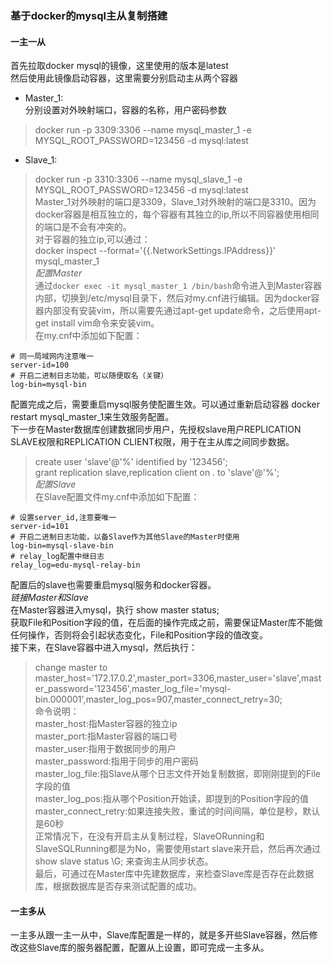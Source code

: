 ### 基于docker的mysql主从复制搭建 
#### 一主一从
首先拉取docker mysql的镜像，这里使用的版本是latest  
然后使用此镜像启动容器，这里需要分别启动主从两个容器  
* Master_1:  
分别设置对外映射端口，容器的名称，用户密码参数  
> docker run -p 3309:3306 --name mysql_master_1 -e MYSQL_ROOT_PASSWORD=123456 -d mysql:latest  
* Slave_1:  
> docker run -p 3310:3306 --name mysql_slave_1 -e MYSQL_ROOT_PASSWORD=123456 -d mysql:latest  
Master_1对外映射的端口是3309，Slave_1对外映射的端口是3310。因为docker容器是相互独立的，每个容器有其独立的ip,所以不同容器使用相同的端口是不会有冲突的。  
对于容器的独立ip,可以通过：  
> docker inspect --format='{{.NetworkSettings.IPAddress}}' mysql_master_1  
*配置Master*  
通过```docker exec -it mysql_master_1 /bin/bash```命令进入到Master容器内部，切换到/etc/mysql目录下，然后对my.cnf进行编辑。因为docker容器内部没有安装vim，所以需要先通过apt-get update命令，之后使用apt-get install vim命令来安装vim。  
在my.cnf中添加如下配置：  
```  
# 同一局域网内注意唯一
server-id=100
# 开启二进制日志功能，可以随便取名（关键）
log-bin=mysql-bin
```  
配置完成之后，需要重启mysql服务使配置生效。可以通过重新启动容器 docker restart mysql_master_1来生效服务配置。  
下一步在Master数据库创建数据同步用户，先授权slave用户REPLICATION SLAVE权限和REPLICATION CLIENT权限，用于在主从库之间同步数据。  
> create user 'slave'@'%' identified by '123456';  
> grant replication slave,replication client on *.* to 'slave'@'%';  
*配置Slave*  
在Slave配置文件my.cnf中添加如下配置：  
```  
# 设置server_id,注意要唯一
server-id=101
# 开启二进制日志功能，以备Slave作为其他Slave的Master时使用
log-bin=mysql-slave-bin
# relay_log配置中继日志
relay_log=edu-mysql-relay-bin
```  
配置后的slave也需要重启mysql服务和docker容器。  
*链接Master和Slave*  
在Master容器进入mysql，执行 show master status;  
获取File和Position字段的值，在后面的操作完成之前，需要保证Master库不能做任何操作，否则将会引起状态变化，File和Position字段的值改变。  
接下来，在Slave容器中进入mysql，然后执行：  
> change master to master_host='172.17.0.2',master_port=3306,master_user='slave',master_password='123456',master_log_file='mysql-bin.000001',master_log_pos=907,master_connect_retry=30;  
命令说明：  
master_host:指Master容器的独立ip  
master_port:指Master容器的端口号  
master_user:指用于数据同步的用户  
master_password:指用于同步的用户密码  
master_log_file:指Slave从哪个日志文件开始复制数据，即刚刚提到的File字段的值  
master_log_pos:指从哪个Position开始读，即提到的Position字段的值  
master_connect_retry:如果连接失败，重试的时间间隔，单位是秒，默认是60秒  
正常情况下，在没有开启主从复制过程，SlaveORunning和SlaveSQLRunning都是为No，需要使用start slave来开启，然后再次通过show slave status \G; 来查询主从同步状态。  
最后，可通过在Master库中先建数据库，来检查Slave库是否存在此数据库，根据数据库是否存来测试配置的成功。  
#### 一主多从  
一主多从跟一主一从中，Slave库配置是一样的，就是多开些Slave容器，然后修改这些Slave库的服务器配置，配置从上设置，即可完成一主多从。  

